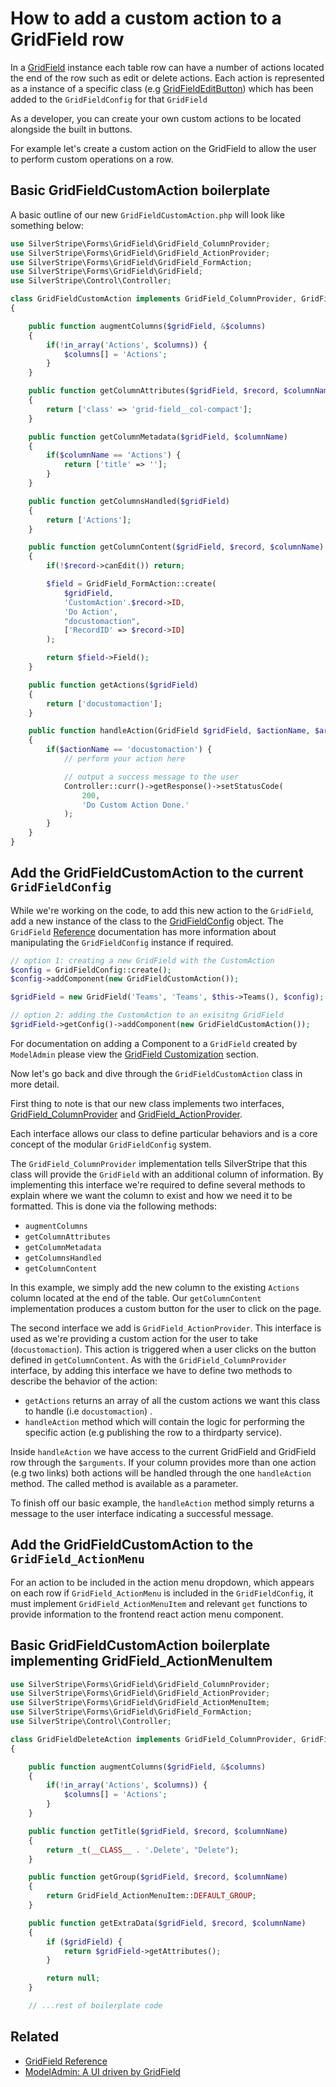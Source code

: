 # How to add a custom action to a GridField row

In a [GridField](/developer_guides/forms/field_types/gridfield) instance each table row can have a
number of actions located the end of the row such as edit or delete actions.
Each action is represented as a instance of a specific class
(e.g [GridFieldEditButton](api:SilverStripe\Forms\GridField\GridFieldEditButton)) which has been added to the `GridFieldConfig`
for that `GridField`

As a developer, you can create your own custom actions to be located alongside
the built in buttons.

For example let's create a custom action on the GridField to allow the user to
perform custom operations on a row.

## Basic GridFieldCustomAction boilerplate

A basic outline of our new `GridFieldCustomAction.php` will look like something
below:


```php
use SilverStripe\Forms\GridField\GridField_ColumnProvider;
use SilverStripe\Forms\GridField\GridField_ActionProvider;
use SilverStripe\Forms\GridField\GridField_FormAction;
use SilverStripe\Forms\GridField\GridField;
use SilverStripe\Control\Controller;

class GridFieldCustomAction implements GridField_ColumnProvider, GridField_ActionProvider 
{

    public function augmentColumns($gridField, &$columns) 
    {
        if(!in_array('Actions', $columns)) {
            $columns[] = 'Actions';
        }
    }

    public function getColumnAttributes($gridField, $record, $columnName) 
    {
        return ['class' => 'grid-field__col-compact'];
    }

    public function getColumnMetadata($gridField, $columnName) 
    {
        if($columnName == 'Actions') {
            return ['title' => ''];
        }
    }

    public function getColumnsHandled($gridField) 
    {
        return ['Actions'];
    }

    public function getColumnContent($gridField, $record, $columnName) 
    {
        if(!$record->canEdit()) return;

        $field = GridField_FormAction::create(
            $gridField,
            'CustomAction'.$record->ID,
            'Do Action',
            "docustomaction",
            ['RecordID' => $record->ID]
        );

        return $field->Field();
    }

    public function getActions($gridField) 
    {
        return ['docustomaction'];
    }

    public function handleAction(GridField $gridField, $actionName, $arguments, $data) 
    {
        if($actionName == 'docustomaction') {
            // perform your action here

            // output a success message to the user
            Controller::curr()->getResponse()->setStatusCode(
                200,
                'Do Custom Action Done.'
            );
        }
    }
}
```

## Add the GridFieldCustomAction to the current `GridFieldConfig`

While we're working on the code, to add this new action to the `GridField`, add
a new instance of the class to the [GridFieldConfig](api:SilverStripe\Forms\GridField\GridFieldConfig) object. The `GridField`
[Reference](/developer_guides/forms/field_types/gridfield) documentation has more information about
manipulating the `GridFieldConfig` instance if required.


```php
// option 1: creating a new GridField with the CustomAction
$config = GridFieldConfig::create();
$config->addComponent(new GridFieldCustomAction());

$gridField = new GridField('Teams', 'Teams', $this->Teams(), $config);

// option 2: adding the CustomAction to an exisitng GridField
$gridField->getConfig()->addComponent(new GridFieldCustomAction());
```

For documentation on adding a Component to a `GridField` created by `ModelAdmin`
please view the [GridField Customization](/developer_guides/forms/how_tos/create_a_gridfield_actionprovider) section.

Now let's go back and dive through the `GridFieldCustomAction` class in more
detail.

First thing to note is that our new class implements two interfaces,
[GridField_ColumnProvider](api:SilverStripe\Forms\GridField\GridField_ColumnProvider) and [GridField_ActionProvider](api:SilverStripe\Forms\GridField\GridField_ActionProvider).

Each interface allows our class to define particular behaviors and is a core
concept of the modular `GridFieldConfig` system.

The `GridField_ColumnProvider` implementation tells SilverStripe that this class
will provide the `GridField` with an additional column of information. By
implementing this interface we're required to define several methods to explain
where we want the column to exist and how we need it to be formatted. This is
done via the following methods:

 * `augmentColumns`
 * `getColumnAttributes`
 * `getColumnMetadata`
 * `getColumnsHandled`
 * `getColumnContent`

In this example, we simply add the new column to the existing `Actions` column
located at the end of the table. Our `getColumnContent` implementation produces
a custom button for the user to click on the page.

The second interface we add is `GridField_ActionProvider`. This interface is
used as we're providing a custom action for the user to take (`docustomaction`).
This action is triggered when a user clicks on the button defined in
`getColumnContent`. As with the `GridField_ColumnProvider` interface, by adding
this interface we have to define two methods to describe the behavior of the
action:

 * `getActions` returns an array of all the custom actions we want this class to
 handle (i.e `docustomaction`) .
 * `handleAction` method which will contain the logic for performing the
 specific action (e.g publishing the row to a thirdparty service).

Inside `handleAction` we have access to the current GridField and GridField row
through the `$arguments`. If your column provides more than one action (e.g two
links) both actions will be handled through the one `handleAction` method. The
called method is available as a parameter.

To finish off our basic example, the `handleAction` method simply returns a
message to the user interface indicating a successful message.

## Add the GridFieldCustomAction to the `GridField_ActionMenu`

For an action to be included in the action menu dropdown, which appears on each row if `GridField_ActionMenu` is included in the `GridFieldConfig`, it must implement `GridField_ActionMenuItem` and relevant `get` functions to provide information to the frontend react action menu component.

## Basic GridFieldCustomAction boilerplate implementing GridField_ActionMenuItem

```php
use SilverStripe\Forms\GridField\GridField_ColumnProvider;
use SilverStripe\Forms\GridField\GridField_ActionProvider;
use SilverStripe\Forms\GridField\GridField_ActionMenuItem;
use SilverStripe\Forms\GridField\GridField_FormAction;
use SilverStripe\Control\Controller;

class GridFieldDeleteAction implements GridField_ColumnProvider, GridField_ActionProvider, GridField_ActionMenuItem
{

    public function augmentColumns($gridField, &$columns) 
    {
        if(!in_array('Actions', $columns)) {
            $columns[] = 'Actions';
        }
    }

    public function getTitle($gridField, $record, $columnName)
    {
        return _t(__CLASS__ . '.Delete', "Delete");
    }

    public function getGroup($gridField, $record, $columnName)
    {
        return GridField_ActionMenuItem::DEFAULT_GROUP;
    }

    public function getExtraData($gridField, $record, $columnName)
    {
        if ($gridField) {
            return $gridField->getAttributes();
        }

        return null;
    }

    // ...rest of boilerplate code
```

## Related

 * [GridField Reference](/developer_guides/forms/field_types/gridfield)
 * [ModelAdmin: A UI driven by GridField](/developer_guides/customising_the_admin_interface/modeladmin)
